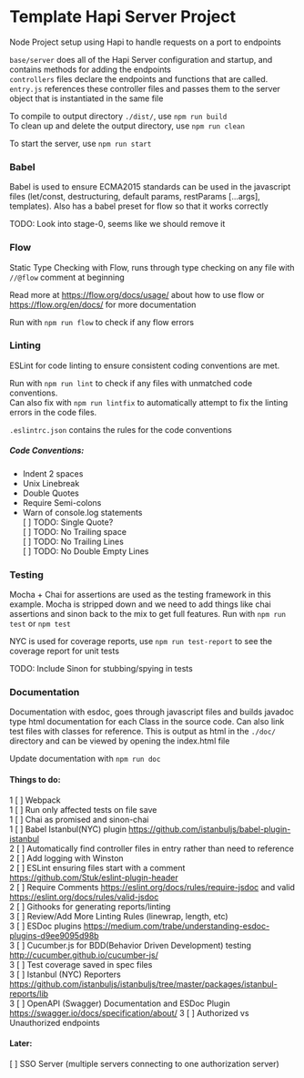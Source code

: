 # Template Hapi Server Project

Node Project setup using Hapi to handle requests on a port to endpoints

`base/server` does all of the Hapi Server configuration and startup, and contains methods for adding the endpoints  
`controllers` files declare the endpoints and functions that are called.  
`entry.js` references these controller files and passes them to the server object that is instantiated in the same file  


To compile to output directory `./dist/`, use `npm run build`  
To clean up and delete the output directory, use `npm run clean`  

To start the server, use `npm run start`  

### Babel
Babel is used to ensure ECMA2015 standards can be used in the javascript files
 (let/const, destructuring, default params, restParams [...args], templates).
Also has a babel preset for flow so that it works correctly

TODO: Look into stage-0, seems like we should remove it

### Flow
Static Type Checking with Flow, runs through type checking on any file with `//@flow` comment at beginning

Read more at https://flow.org/docs/usage/ about how to use flow or https://flow.org/en/docs/ for more documentation

Run with `npm run flow` to check if any flow errors

### Linting
ESLint for code linting to ensure consistent coding conventions are met.

Run with `npm run lint` to check if any files with unmatched code conventions.  
Can also fix with `npm run lintfix` to automatically attempt to fix the linting errors in the code files.

`.eslintrc.json` contains the rules for the code conventions

##### Code Conventions:
- Indent 2 spaces  
- Unix Linebreak  
- Double Quotes  
- Require Semi-colons
- Warn of console.log statements  
[ ] TODO: Single Quote?  
[ ] TODO: No Trailing space  
[ ] TODO: No Trailing Lines  
[ ] TODO: No Double Empty Lines  

### Testing
Mocha + Chai for assertions are used as the testing framework in this example. Mocha is stripped down
and we need to add things like chai assertions and sinon back to the mix to get full features. Run with
`npm run test` or `npm test`

NYC is used for coverage reports, use `npm run test-report` to see the coverage report for unit tests

TODO: Include Sinon for stubbing/spying in tests

### Documentation
Documentation with esdoc, goes through javascript files and builds javadoc type html documentation for
each Class in the source code. Can also link test files with classes for reference. This is output as
html in the `./doc/` directory and can be viewed by opening the index.html file

Update documentation with `npm run doc`

#### Things to do:
1 [ ] Webpack  
1 [ ] Run only affected tests on file save  
1 [ ] Chai as promised and sinon-chai  
1 [ ] Babel Istanbul(NYC) plugin https://github.com/istanbuljs/babel-plugin-istanbul  
2 [ ] Automatically find controller files in entry rather than need to reference  
2 [ ] Add logging with Winston  
2 [ ] ESLint ensuring files start with a comment https://github.com/Stuk/eslint-plugin-header  
2 [ ] Require Comments https://eslint.org/docs/rules/require-jsdoc and valid https://eslint.org/docs/rules/valid-jsdoc  
2 [ ] Githooks for generating reports/linting  
3 [ ] Review/Add More Linting Rules (linewrap, length, etc)  
3 [ ] ESDoc plugins https://medium.com/trabe/understanding-esdoc-plugins-d9ee9095d98b  
3 [ ] Cucumber.js for BDD(Behavior Driven Development) testing http://cucumber.github.io/cucumber-js/  
3 [ ] Test coverage saved in spec files  
3 [ ] Istanbul (NYC) Reporters https://github.com/istanbuljs/istanbuljs/tree/master/packages/istanbul-reports/lib  
3 [ ] OpenAPI (Swagger) Documentation and ESDoc Plugin https://swagger.io/docs/specification/about/
3 [ ] Authorized vs Unauthorized endpoints

#### Later:
[ ] SSO Server (multiple servers connecting to one authorization server)

